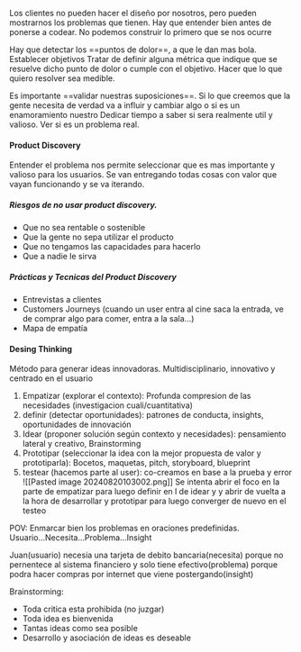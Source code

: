 Los clientes no pueden hacer el diseño por nosotros, pero pueden mostrarnos los problemas que tienen. Hay que entender bien antes de ponerse a codear. No podemos construir lo primero que se nos ocurre

Hay que detectar los ==puntos de dolor==, a que le dan mas bola. 
Establecer objetivos
Tratar de definir alguna métrica que indique que se resuelve dicho punto de dolor o cumple con el objetivo. Hacer que lo que quiero resolver sea medible.


Es importante ==validar nuestras suposiciones==. Si lo que creemos que la gente necesita de verdad va a influir y cambiar algo o si es un enamoramiento nuestro
Dedicar tiempo a saber si sera realmente util y valioso.
Ver si es un problema real.

#### Product Discovery 
Entender el problema nos permite seleccionar que es mas importante y valioso para los usuarios.  Se van entregando todas cosas con valor que vayan funcionando y se va iterando.

##### Riesgos de no usar product discovery.
- Que no sea rentable o sostenible
- Que la gente no sepa utilizar el producto
- Que no tengamos las capacidades para hacerlo
- Que a nadie le sirva

##### Prácticas y Tecnicas del Product Discovery
- Entrevistas a clientes
- Customers Journeys (cuando un user entra al cine saca la entrada, ve de comprar algo para comer, entra a la sala...)
- Mapa de empatía

#### Desing Thinking
Método para generar ideas innovadoras. Multidisciplinario, innovativo y centrado en el usuario

1. Empatizar (explorar el contexto): Profunda compresion de las necesidades (investigacion cuali/cuantitativa)
2. definir (detectar oportunidades): patrones de conducta, insights, oportunidades de innovación
3. Idear (proponer solución según contexto y necesidades): pensamiento lateral y creativo, Brainstorming
4. Prototipar (seleccionar la idea con la mejor propuesta de valor y prototiparla): Bocetos, maquetas, pitch, storyboard, blueprint
5. testear (hacemos parte al user): co-creamos en base a la prueba y error
![[Pasted image 20240820103002.png]]
Se intenta abrir el foco en la parte de empatizar para luego definir en l de idear y y abrir de vuelta a la hora de desarrollar y prototipar para luego converger de nuevo en el testeo


POV:
Enmarcar bien los problemas en oraciones predefinidas. Usuario...Necesita...Problema...Insight

Juan(usuario) necesia una tarjeta de debito bancaria(necesita) porque no pernentece al sistema financiero y solo tiene efectivo(problema) porque podra hacer compras por internet que viene postergando(insight)

Brainstorming:
- Toda critica esta prohibida (no juzgar)
- Toda idea es bienvenida
- Tantas ideas como sea posible
- Desarrollo y asociación de ideas es deseable